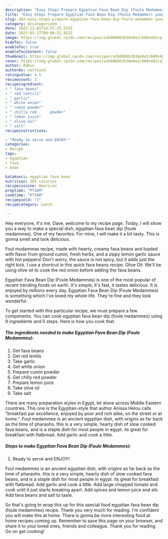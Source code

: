 ```yaml
---
description: "Easy Steps Prepare Egyptian Fava Bean Dip (Foule Medammes) yang Very Delicious}"
title: "Easy Steps Prepare Egyptian Fava Bean Dip (Foule Medammes) yang Very Delicious}"
slug: 493-easy-steps-prepare-egyptian-fava-bean-dip-foule-medammes-yang-very-delicious
category: Uncategorized
date: 2022-12-01T14:57:25.533Z
date: 2023-05-27T09:08:52.452Z
image: https://img-global.cpcdn.com/recipes/a2b086bb3b38e0a3/680x482cq70/egyptian-fava-bean-dip-foule-medammes-recipe-main-photo.jpg
hideToc: false
enableToc: true
enableTocContent: false
thumbnail: https://img-global.cpcdn.com/recipes/a2b086bb3b38e0a3/680x482cq70/egyptian-fava-bean-dip-foule-medammes-recipe-main-photo.jpg
cover: https://img-global.cpcdn.com/recipes/a2b086bb3b38e0a3/680x482cq70/egyptian-fava-bean-dip-foule-medammes-recipe-main-photo.jpg
author: Admin
authorAv: notfound
ratingvalue: 4.5
reviewcount: 3
recipeingredient:
- " fava beans"
- " red lentils"
- " garlic"
- " white onion"
- " cumin powder"
- " chilly red      powder"
- " lemon juice"
- " olive oil"
- " salt"
recipeinstructions:

- "Ready to serve and ENJOY!"
categories:
- Recipe
tags:
- egyptian
- fava
- bean

katakunci: egyptian fava bean 
nutrition: 283 calories
recipecuisine: American
preptime: "PT16M"
cooktime: "PT34M"
recipeyield: "3"
recipecategory: Lunch

---
```



Hey everyone, it's me, Dave, welcome to my recipe page. Today, I will show you a way to make a special dish, egyptian fava bean dip (foule medammes). One of my favorites. For mine, I will make it a bit tasty. This is gonna smell and look delicious.

Foul mudammas recipe, made with hearty, creamy fava beans and loaded with flavor from ground cumin, fresh herbs, and a zippy lemon garlic sauce with hot peppers! Don&#39;t worry, the sauce is not spicy, but it adds just the right kick. I use a shortcut in this quick fava beans recipe. Olive Oil: We&#39;ll be using olive oil to cook the red onion before adding the fava beans.

Egyptian Fava Bean Dip (Foule Medammes) is one of the most popular of recent trending foods on earth. It's simple, it's fast, it tastes delicious. It is enjoyed by millions every day. Egyptian Fava Bean Dip (Foule Medammes) is something which I've loved my whole life. They're fine and they look wonderful.


To get started with this particular recipe, we must prepare a few components. You can cook egyptian fava bean dip (foule medammes) using 9 ingredients and 0 steps. Here is how you cook that.

<!--inarticleads1-->

##### The ingredients needed to make Egyptian Fava Bean Dip (Foule Medammes):

1. Get  fava beans
1. Get  red lentils
1. Take  garlic
1. Get  white onion
1. Prepare  cumin powder
1. Get  chilly red      powder
1. Prepare  lemon juice
1. Take  olive oil
1. Take  salt


There are many preparation styles in Egypt, let alone across Middle Eastern countries. This one is the Egyptian-style that author Anissa Helou calls &#34;breakfast par excellence, enjoyed by poor and rich alike, on the street or at home.&#34;. Foul medammes is an ancient egyptian dish, with origins as far back as the time of pharaohs. this is a very simple, hearty dish of slow cooked fava beans, and is a staple dish for most people in egypt. its great for breakfast with flatbread. Add garlic and cook a little. 

<!--inarticleads2-->

##### Steps to make Egyptian Fava Bean Dip (Foule Medammes):


1. Ready to serve and ENJOY!

Foul medammes is an ancient egyptian dish, with origins as far back as the time of pharaohs. this is a very simple, hearty dish of slow cooked fava beans, and is a staple dish for most people in egypt. its great for breakfast with flatbread. Add garlic and cook a little. Add large chopped tomato and cook until it just starts breaking apart. Add spices and lemon juice and stir. Add fava beans and salt to taste. 

So that's going to wrap this up for this special food egyptian fava bean dip (foule medammes) recipe. Thank you very much for reading. I'm confident you will make this at home. There is gonna be more interesting food at home recipes coming up. Remember to save this page on your browser, and share it to your loved ones, friends and colleague. Thank you for reading. Go on get cooking!
